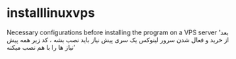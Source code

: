 # installlinuxvps
Necessary configurations before installing the program on a VPS server
'بعد از خرید و فعال شدن سرور لینوکس یک سری پیش نیاز باید نصب بشه ، کد زیر همه پیش نیاز ها را با هم نصب میکنه'
